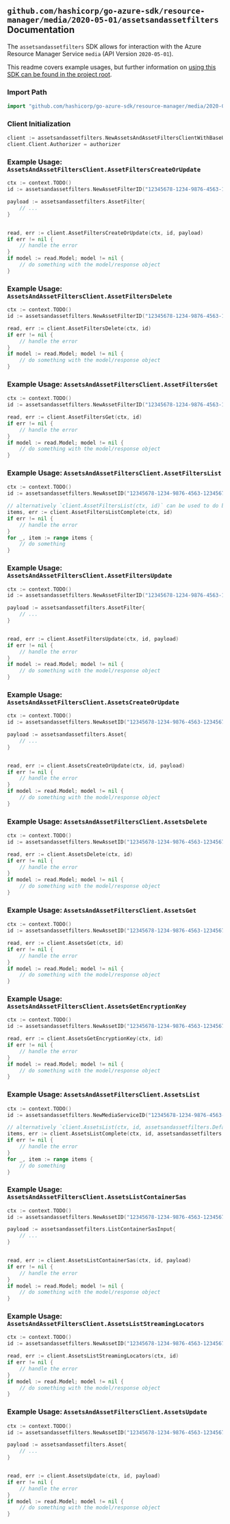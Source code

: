 
## `github.com/hashicorp/go-azure-sdk/resource-manager/media/2020-05-01/assetsandassetfilters` Documentation

The `assetsandassetfilters` SDK allows for interaction with the Azure Resource Manager Service `media` (API Version `2020-05-01`).

This readme covers example usages, but further information on [using this SDK can be found in the project root](https://github.com/hashicorp/go-azure-sdk/tree/main/docs).

### Import Path

```go
import "github.com/hashicorp/go-azure-sdk/resource-manager/media/2020-05-01/assetsandassetfilters"
```


### Client Initialization

```go
client := assetsandassetfilters.NewAssetsAndAssetFiltersClientWithBaseURI("https://management.azure.com")
client.Client.Authorizer = authorizer
```


### Example Usage: `AssetsAndAssetFiltersClient.AssetFiltersCreateOrUpdate`

```go
ctx := context.TODO()
id := assetsandassetfilters.NewAssetFilterID("12345678-1234-9876-4563-123456789012", "example-resource-group", "mediaServiceValue", "assetValue", "assetFilterValue")

payload := assetsandassetfilters.AssetFilter{
	// ...
}


read, err := client.AssetFiltersCreateOrUpdate(ctx, id, payload)
if err != nil {
	// handle the error
}
if model := read.Model; model != nil {
	// do something with the model/response object
}
```


### Example Usage: `AssetsAndAssetFiltersClient.AssetFiltersDelete`

```go
ctx := context.TODO()
id := assetsandassetfilters.NewAssetFilterID("12345678-1234-9876-4563-123456789012", "example-resource-group", "mediaServiceValue", "assetValue", "assetFilterValue")

read, err := client.AssetFiltersDelete(ctx, id)
if err != nil {
	// handle the error
}
if model := read.Model; model != nil {
	// do something with the model/response object
}
```


### Example Usage: `AssetsAndAssetFiltersClient.AssetFiltersGet`

```go
ctx := context.TODO()
id := assetsandassetfilters.NewAssetFilterID("12345678-1234-9876-4563-123456789012", "example-resource-group", "mediaServiceValue", "assetValue", "assetFilterValue")

read, err := client.AssetFiltersGet(ctx, id)
if err != nil {
	// handle the error
}
if model := read.Model; model != nil {
	// do something with the model/response object
}
```


### Example Usage: `AssetsAndAssetFiltersClient.AssetFiltersList`

```go
ctx := context.TODO()
id := assetsandassetfilters.NewAssetID("12345678-1234-9876-4563-123456789012", "example-resource-group", "mediaServiceValue", "assetValue")

// alternatively `client.AssetFiltersList(ctx, id)` can be used to do batched pagination
items, err := client.AssetFiltersListComplete(ctx, id)
if err != nil {
	// handle the error
}
for _, item := range items {
	// do something
}
```


### Example Usage: `AssetsAndAssetFiltersClient.AssetFiltersUpdate`

```go
ctx := context.TODO()
id := assetsandassetfilters.NewAssetFilterID("12345678-1234-9876-4563-123456789012", "example-resource-group", "mediaServiceValue", "assetValue", "assetFilterValue")

payload := assetsandassetfilters.AssetFilter{
	// ...
}


read, err := client.AssetFiltersUpdate(ctx, id, payload)
if err != nil {
	// handle the error
}
if model := read.Model; model != nil {
	// do something with the model/response object
}
```


### Example Usage: `AssetsAndAssetFiltersClient.AssetsCreateOrUpdate`

```go
ctx := context.TODO()
id := assetsandassetfilters.NewAssetID("12345678-1234-9876-4563-123456789012", "example-resource-group", "mediaServiceValue", "assetValue")

payload := assetsandassetfilters.Asset{
	// ...
}


read, err := client.AssetsCreateOrUpdate(ctx, id, payload)
if err != nil {
	// handle the error
}
if model := read.Model; model != nil {
	// do something with the model/response object
}
```


### Example Usage: `AssetsAndAssetFiltersClient.AssetsDelete`

```go
ctx := context.TODO()
id := assetsandassetfilters.NewAssetID("12345678-1234-9876-4563-123456789012", "example-resource-group", "mediaServiceValue", "assetValue")

read, err := client.AssetsDelete(ctx, id)
if err != nil {
	// handle the error
}
if model := read.Model; model != nil {
	// do something with the model/response object
}
```


### Example Usage: `AssetsAndAssetFiltersClient.AssetsGet`

```go
ctx := context.TODO()
id := assetsandassetfilters.NewAssetID("12345678-1234-9876-4563-123456789012", "example-resource-group", "mediaServiceValue", "assetValue")

read, err := client.AssetsGet(ctx, id)
if err != nil {
	// handle the error
}
if model := read.Model; model != nil {
	// do something with the model/response object
}
```


### Example Usage: `AssetsAndAssetFiltersClient.AssetsGetEncryptionKey`

```go
ctx := context.TODO()
id := assetsandassetfilters.NewAssetID("12345678-1234-9876-4563-123456789012", "example-resource-group", "mediaServiceValue", "assetValue")

read, err := client.AssetsGetEncryptionKey(ctx, id)
if err != nil {
	// handle the error
}
if model := read.Model; model != nil {
	// do something with the model/response object
}
```


### Example Usage: `AssetsAndAssetFiltersClient.AssetsList`

```go
ctx := context.TODO()
id := assetsandassetfilters.NewMediaServiceID("12345678-1234-9876-4563-123456789012", "example-resource-group", "mediaServiceValue")

// alternatively `client.AssetsList(ctx, id, assetsandassetfilters.DefaultAssetsListOperationOptions())` can be used to do batched pagination
items, err := client.AssetsListComplete(ctx, id, assetsandassetfilters.DefaultAssetsListOperationOptions())
if err != nil {
	// handle the error
}
for _, item := range items {
	// do something
}
```


### Example Usage: `AssetsAndAssetFiltersClient.AssetsListContainerSas`

```go
ctx := context.TODO()
id := assetsandassetfilters.NewAssetID("12345678-1234-9876-4563-123456789012", "example-resource-group", "mediaServiceValue", "assetValue")

payload := assetsandassetfilters.ListContainerSasInput{
	// ...
}


read, err := client.AssetsListContainerSas(ctx, id, payload)
if err != nil {
	// handle the error
}
if model := read.Model; model != nil {
	// do something with the model/response object
}
```


### Example Usage: `AssetsAndAssetFiltersClient.AssetsListStreamingLocators`

```go
ctx := context.TODO()
id := assetsandassetfilters.NewAssetID("12345678-1234-9876-4563-123456789012", "example-resource-group", "mediaServiceValue", "assetValue")

read, err := client.AssetsListStreamingLocators(ctx, id)
if err != nil {
	// handle the error
}
if model := read.Model; model != nil {
	// do something with the model/response object
}
```


### Example Usage: `AssetsAndAssetFiltersClient.AssetsUpdate`

```go
ctx := context.TODO()
id := assetsandassetfilters.NewAssetID("12345678-1234-9876-4563-123456789012", "example-resource-group", "mediaServiceValue", "assetValue")

payload := assetsandassetfilters.Asset{
	// ...
}


read, err := client.AssetsUpdate(ctx, id, payload)
if err != nil {
	// handle the error
}
if model := read.Model; model != nil {
	// do something with the model/response object
}
```
